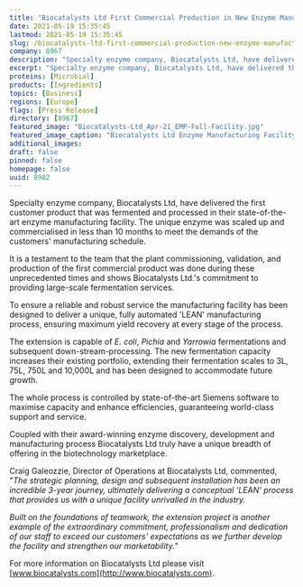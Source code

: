 ```yaml
---
title: "Biocatalysts Ltd First Commercial Production in New Enzyme Manufacturing Facility"
date: 2021-05-19 15:35:45
lastmod: 2021-05-19 15:35:45
slug: /biocatalysts-ltd-first-commercial-production-new-enzyme-manufacturing-facility
company: 8967
description: "Specialty enzyme company, Biocatalysts Ltd, have delivered the first customer product that was fermented and processed in their state-of-the-art enzyme manufacturing facility."
excerpt: "Specialty enzyme company, Biocatalysts Ltd, have delivered the first customer product that was fermented and processed in their state-of-the-art enzyme manufacturing facility."
proteins: [Microbial]
products: [Ingredients]
topics: [Business]
regions: [Europe]
flags: [Press Release]
directory: [8967]
featured_image: "Biocatalysts-Ltd_Apr-21_EMP-Full-Facility.jpg"
featured_image_caption: "Biocatalysts Ltd Enzyme Manufacturing Facility"
additional_images:
draft: false
pinned: false
homepage: false
uuid: 8982
---
```

Specialty enzyme company, Biocatalysts Ltd, have delivered the first
customer product that was fermented and processed in their
state-of-the-art enzyme manufacturing facility. The unique enzyme was
scaled up and commercialised in less than 10 months to meet the demands
of the customers' manufacturing schedule.

It is a testament to the team that the plant commissioning, validation,
and production of the first commercial product was done during these
unprecedented times and shows Biocatalysts Ltd.'s commitment to
providing large-scale fermentation services.

To ensure a reliable and robust service the manufacturing facility has
been designed to deliver a unique, fully automated 'LEAN' manufacturing
process, ensuring maximum yield recovery at every stage of the process.

The extension is capable of *E. coli*, *Pichia* and *Yarrowia*
fermentations and subsequent down-stream-processing. The new
fermentation capacity increases their existing portfolio, extending
their fermentation scales to 3L, 75L, 750L and 10,000L and has been
designed to accommodate future growth.

The whole process is controlled by state-of-the-art Siemens software to
maximise capacity and enhance efficiencies, guaranteeing world-class
support and service.

Coupled with their award-winning enzyme discovery, development and
manufacturing process Biocatalysts Ltd truly have a unique breadth of
offering in the biotechnology marketplace.

Craig Galeozzie, Director of Operations at Biocatalysts Ltd, commented,
"*The strategic planning, design and subsequent installation has been an
incredible 3-year journey, ultimately delivering a conceptual 'LEAN'
process that provides us with a unique facility unrivalled in the
industry.*

*Built on the foundations of teamwork, the extension project is another
example of the extraordinary commitment, professionalism and dedication
of our staff to exceed our customers' expectations as we further develop
the facility and strengthen our marketability.*"

For more information on Biocatalysts Ltd please visit
[www.biocatalysts.com](http://www.biocatalysts.com).

